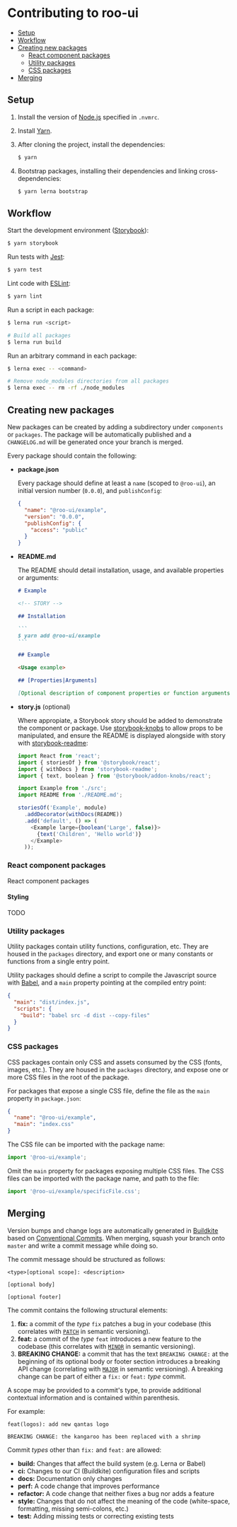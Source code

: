 # Contributing to roo-ui

- [Setup](#setup)
- [Workflow](#workflow)
- [Creating new packages](#packages)
  - [React component packages](#packages-react)
  - [Utility packages](#packages-utility)
  - [CSS packages](#packages-css)
- [Merging](#merging)

<a name="setup"></a>
## Setup

1. Install the version of [Node.js](https://nodejs.org/en/) specified in `.nvmrc`.

2. Install [Yarn](https://yarnpkg.com/en/docs/install).

3. After cloning the project, install the dependencies:

    ```sh
    $ yarn
    ```

4. Bootstrap packages, installing their dependencies and linking cross-dependencies:

    ```sh
    $ yarn lerna bootstrap
    ```

<a name="workflow"></a>
## Workflow

Start the development environment ([Storybook](http://storybook.js.org)):

```sh
$ yarn storybook
```

Run tests with [Jest](https://facebook.github.io/jest/):

```sh
$ yarn test
```

Lint code with [ESLint](http://eslint.org):

```sh
$ yarn lint
```

Run a script in each package:

```sh
$ lerna run <script>

# Build all packages
$ lerna run build
```

Run an arbitrary command in each package:

```sh
$ lerna exec -- <command>

# Remove node_modules directories from all packages
$ lerna exec -- rm -rf ./node_modules
```

<a name="packages"></a>
## Creating new packages

New packages can be created by adding a subdirectory under `components` or `packages`. The package will be automatically published and a `CHANGELOG.md` will be generated once your branch is merged.

Every package should contain the following:

- **package.json**

  Every package should define at least a `name` (scoped to `@roo-ui`), an initial version number (`0.0.0`), and `publishConfig`:

  ```json
  {
    "name": "@roo-ui/example",
    "version": "0.0.0",
    "publishConfig": {
      "access": "public"
    }
  }
  ```

- **README.md**

  The README should detail installation, usage, and available properties or arguments:

  ````md
  # Example

  <!-- STORY -->

  ## Installation

  ```
  $ yarn add @roo-ui/example
  ```

  ## Example

  <Usage example>

  ## [Properties|Arguments]

  [Optional description of component properties or function arguments]
  ````

- **story.js** (optional)

  Where appropiate, a Storybook story should be added to demonstrate the component or package. Use [storybook-knobs](https://github.com/storybooks/storybook/tree/master/addons/knobs) to allow props to be manipulated, and ensure the README is displayed alongside with story with [storybook-readme](https://github.com/tuchk4/storybook-readme):

  ```js
  import React from 'react';
  import { storiesOf } from '@storybook/react';
  import { withDocs } from 'storybook-readme';
  import { text, boolean } from '@storybook/addon-knobs/react';

  import Example from './src';
  import README from './README.md';

  storiesOf('Example', module)
    .addDecorator(withDocs(README))
    .add('default', () => (
      <Example large={boolean('Large', false)}>
        {text('Children', 'Hello world')}
      </Example>
    ));
  ```

<a name="packages-react"></a>
### React component packages

React component packages

#### Styling

TODO

<a name="packages-utility"></a>
### Utility packages

Utility packages contain utility functions, configuration, etc. They are housed in the `packages` directory, and export one or many constants or functions from a single entry point.

Utility packages should define a script to compile the Javascript source with [Babel](http://babeljs.io), and a `main` property pointing at the compiled entry point:

```json
{
  "main": "dist/index.js",
  "scripts": {
    "build": "babel src -d dist --copy-files"
  }
}
```

<a name="packages-css"></a>
### CSS packages

CSS packages contain only CSS and assets consumed by the CSS (fonts, images, etc.). They are housed in the `packages` directory, and expose one or more CSS files in the root of the package.

For packages that expose a single CSS file, define the file as the `main` property in `package.json`:

```json
{
  "name": "@roo-ui/example",
  "main": "index.css"
}
```

The CSS file can be imported with the package name:

```js
import '@roo-ui/example';
```

Omit the `main` property for packages exposing multiple CSS files. The CSS files can be imported with the package name, and path to the file:

```js
import '@roo-ui/example/specificFile.css';
```

<a name="packages-merging"></a>
## Merging

Version bumps and change logs are automatically generated in [Buildkite](https://buildkite.com/hooroo/roo-ui) based on [Conventional Commits](https://conventionalcommits.org). When merging, squash your branch onto `master` and write a commit message while doing so.

The commit message should be structured as follows:

```
<type>[optional scope]: <description>

[optional body]

[optional footer]
```

The commit contains the following structural elements:

1. **fix:** a commit of the _type_ `fix` patches a bug in your codebase (this correlates with [`PATCH`](http://semver.org/#summary) in semantic versioning).
2. **feat:** a commit of the _type_ `feat` introduces a new feature to the codebase (this correlates with [`MINOR`](http://semver.org/#summary) in semantic versioning).
3. **BREAKING CHANGE:** a commit that has the text `BREAKING CHANGE:` at the beginning of its optional body or footer section introduces a breaking API change (correlating with [`MAJOR`](http://semver.org/#summary) in semantic versioning). A breaking change can be part of either a `fix:` or `feat:` _type_ commit.

A scope may be provided to a commit's type, to provide additional contextual information and is contained within parenthesis.

For example:

```
feat(logos): add new qantas logo

BREAKING CHANGE: the kangaroo has been replaced with a shrimp
```

Commit _types_ other than `fix:` and `feat:` are allowed:

- **build:** Changes that affect the build system (e.g. Lerna or Babel)
- **ci:** Changes to our CI (Buildkite) configuration files and scripts
- **docs:** Documentation only changes
- **perf:** A code change that improves performance
- **refactor:** A code change that neither fixes a bug nor adds a feature
- **style:** Changes that do not affect the meaning of the code (white-space, formatting, missing semi-colons, etc.)
- **test:** Adding missing tests or correcting existing tests
